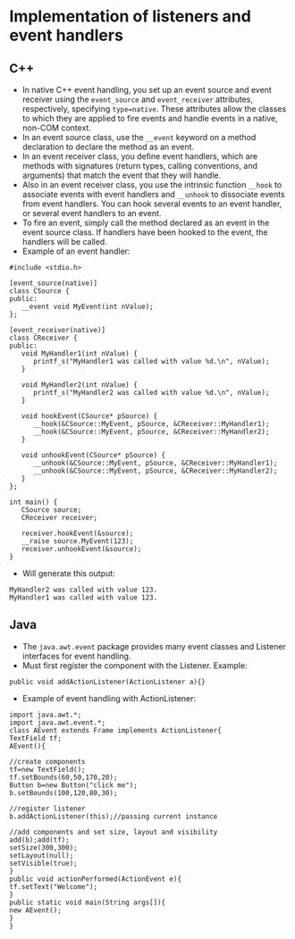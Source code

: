 # Implementation of listeners and event handlers
## C++
* In native C++ event handling, you set up an event source and event receiver using the `event_source` and `event_receiver` attributes, respectively, specifying `type=native`. These attributes allow the classes to which they are applied to fire events and handle events in a native, non-COM context.
* In an event source class, use the `__event` keyword on a method declaration to declare the method as an event.
* In an event receiver class, you define event handlers, which are methods with signatures (return types, calling conventions, and arguments) that match the event that they will handle.
* Also in an event receiver class, you use the intrinsic function `__hook` to associate events with event handlers and `__unhook` to dissociate events from event handlers. You can hook several events to an event handler, or several event handlers to an event.
* To fire an event, simply call the method declared as an event in the event source class. If handlers have been hooked to the event, the handlers will be called.
* Example of an event handler:
~~~~
#include <stdio.h>  
  
[event_source(native)]  
class CSource {  
public:  
   __event void MyEvent(int nValue);  
};  
  
[event_receiver(native)]  
class CReceiver {  
public:  
   void MyHandler1(int nValue) {  
      printf_s("MyHandler1 was called with value %d.\n", nValue);  
   }  
  
   void MyHandler2(int nValue) {  
      printf_s("MyHandler2 was called with value %d.\n", nValue);  
   }  
  
   void hookEvent(CSource* pSource) {  
      __hook(&CSource::MyEvent, pSource, &CReceiver::MyHandler1);  
      __hook(&CSource::MyEvent, pSource, &CReceiver::MyHandler2);  
   }  
  
   void unhookEvent(CSource* pSource) {  
      __unhook(&CSource::MyEvent, pSource, &CReceiver::MyHandler1);  
      __unhook(&CSource::MyEvent, pSource, &CReceiver::MyHandler2);  
   }  
};  
  
int main() {  
   CSource source;  
   CReceiver receiver;  
  
   receiver.hookEvent(&source);  
   __raise source.MyEvent(123);  
   receiver.unhookEvent(&source);  
}
~~~~
* Will generate this output:
~~~~
MyHandler2 was called with value 123.  
MyHandler1 was called with value 123. 
~~~~
## Java
* The `java.awt.event` package provides many event classes and Listener interfaces for event handling.
* Must first register the component with the Listener. Example:
~~~~
public void addActionListener(ActionListener a){}
~~~~
* Example of event handling with ActionListener:
~~~~
import java.awt.*;  
import java.awt.event.*;  
class AEvent extends Frame implements ActionListener{  
TextField tf;  
AEvent(){  
  
//create components  
tf=new TextField();  
tf.setBounds(60,50,170,20);  
Button b=new Button("click me");  
b.setBounds(100,120,80,30);  
  
//register listener  
b.addActionListener(this);//passing current instance  
  
//add components and set size, layout and visibility  
add(b);add(tf);  
setSize(300,300);  
setLayout(null);  
setVisible(true);  
}  
public void actionPerformed(ActionEvent e){  
tf.setText("Welcome");  
}  
public static void main(String args[]){  
new AEvent();  
}  
}  
~~~~
